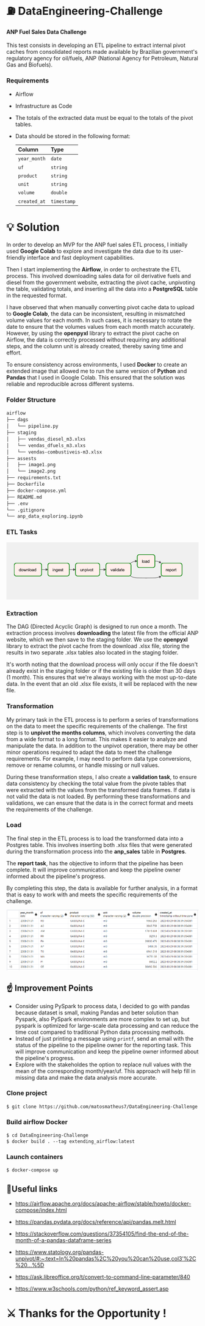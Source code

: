 # :fuelpump: DataEngineering-Challenge
#### ANP Fuel Sales Data Challenge
This test consists in developing an ETL pipeline to extract internal pivot caches from consolidated reports made available by Brazilian government's regulatory agency for oil/fuels, ANP (National Agency for Petroleum, Natural Gas and Biofuels).

### Requirements
- Airflow
- Infrastructure as Code
- The totals of the extracted data must be equal to the totals of the pivot tables.
- Data should be stored in the following format:

    | Column       | Type        |
    | ------------ | ----------- |
    | `year_month` | `date`      |
    | `uf`         | `string`    |
    | `product`    | `string`    |
    | `unit`       | `string`    |
    | `volume`     | `double`    |
    | `created_at` | `timestamp` |

# :bulb: Solution
In order to develop an MVP for the ANP fuel sales ETL process, I initially used **Google Colab** to explore and investigate the data due to its user-friendly interface and fast deployment capabilities.

Then I start implementing the **Airflow**, in order to orchestrate the ETL process. This involved downloading sales data for oil derivative fuels and diesel from the government website, extracting the pivot cache, unpivoting the table, validating totals, and inserting all the data into a **PostgreSQL** table in the requested format.

I have observed that when manually converting pivot cache data to upload to **Google Colab**, the data can be inconsistent, resulting in mismatched volume values for each month. In such cases, it is necessary to rotate the date to ensure that the volumes values from each month match accurately. However, by using the **openpyxl** library to extract the pivot cache on Airflow, the data is correctly processed without requiring any additional steps, and the column unit is already created, thereby saving time and effort.

To ensure consistency across environments, I used **Docker** to create an extended image that allowed me to run the same version of **Python** and **Pandas** that I used in Google Colab. This ensured that the solution was reliable and reproducible across different systems.
### Folder Structure
```bash
airflow
├── dags
│   └── pipeline.py
├── staging
│   ├── vendas_diesel_m3.xlxs
│   └── vendas_dfuels_m3.xlxs
│   └── vendas-combustiveis-m3.xlsx
├── assests
│   ├── image1.png
│   └── image2.png
├── requirements.txt
├── Dockerfile
├── docker-compose.yml
├── README.md
├── .env
└── .gitignore
└── anp_data_exploring.ipynb
```
### ETL Tasks
![N|Solid](https://github.com/matosmatheus7/DataEngineering-Challenge/blob/main/assets/dag_snapshot.PNG?raw=true)

### Extraction
    
The DAG (Directed Acyclic Graph) is designed to run once a month. The extraction process involves **downloading** the latest file from the official ANP website, which we then save to the staging folder. We use the **openpyxl** library to extract the pivot cache from the download .xlsx file, storing the results in two separate .xlsx tables also located in the staging folder.

It's worth noting that the download process will only occur if the file doesn't already exist in the staging folder or if the existing file is older than 30 days (1 month). This ensures that we're always working with the most up-to-date data. In the event that an old .xlsx file exists, it will be replaced with the new file.

### Transformation 
   
My primary task in the ETL process is to perform a series of transformations on the data to meet the specific requirements of the challenge. The first step is to **unpivot the months columns**, which involves converting the data from a wide format to a long format. This makes it easier to analyze and manipulate the data.
In addition to the unpivot operation, there may be other minor operations required to adapt the data to meet the challenge requirements. For example, I may need to perform data type conversions, remove or rename columns, or handle missing or null values.

During these transformation steps, I also create a **validation task**, to ensure data consistency by checking the total value from the pivote tables that were extracted with the values from the transformed data frames. If data is not valid the data is not loaded.
By performing these transformations and validations, we can ensure that the data is in the correct format and meets the requirements of the challenge.

### Load
The final step in the ETL process is to load the transformed data into a Postgres table. This involves inserting both .xlsx files that were generated during the transformation process into the **anp_sales** table in **Postgres**.

The **report task**, has the objective to inform that the pipeline has been complete. It will improve communication and keep the pipeline owner informed about the pipeline's progress.

By completing this step, the data is available for further analysis, in a format that is easy to work with and meets the specific requirements of the challenge.

![N|Solid](https://github.com/matosmatheus7/DataEngineering-Challenge/blob/main/assets/postgree_snapshot.PNG?raw=true)

## :point_up: Improvement Points
- Consider using PySpark to process data, I decided to go with pandas because dataset is small, making Pandas and beter solution than Pyspark, also PySpark environments are more complex to set up, but pyspark is optimized for large-scale data processing and can reduce the time cost compared to traditional Python data processing methods.
-   Instead of just printing a message using `printf`, send an email with the status of the pipeline to the pipeline owner for the reporting task. This will improve communication and keep the pipeline owner informed about the pipeline's progress.
-   Explore with the stakeholdes the option to replace null values with the mean of the corresponding month/year/uf. This approach will help fill in missing data and make the data analysis more accurate.

### Clone project

    $ git clone https://github.com/matosmatheus7/DataEngineering-Challenge

### Build airflow Docker

    $ cd DataEngineering-Challenge
    $ docker build . --tag extending_airflow:latest
  
### Launch containers
    $ docker-compose up 
## :notebook:Useful links
- https://airflow.apache.org/docs/apache-airflow/stable/howto/docker-compose/index.html

- https://pandas.pydata.org/docs/reference/api/pandas.melt.html

- https://stackoverflow.com/questions/37354105/find-the-end-of-the-month-of-a-pandas-dataframe-series

- https://www.statology.org/pandas-unpivot/#:~:text=In%20pandas%2C%20you%20can%20use,col3'%2C%20...%5D

- https://ask.libreoffice.org/t/convert-to-command-line-parameter/840

- https://www.w3schools.com/python/ref_keyword_assert.asp

# :crossed_swords: Thanks for the Opportunity !
